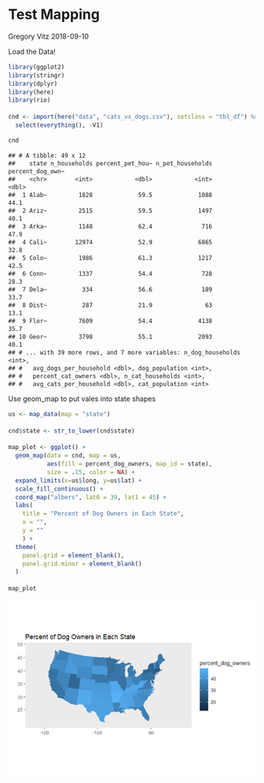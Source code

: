 Test Mapping
================
Gregory Vitz
2018-09-10

Load the Data!

``` r
library(ggplot2)
library(stringr)
library(dplyr)
library(here)
library(rio)

cnd <- import(here("data", "cats_vs_dogs.csv"), setclass = "tbl_df") %>% 
  select(everything(), -V1)
```

``` r
cnd
```

    ## # A tibble: 49 x 12
    ##    state n_households percent_pet_hou~ n_pet_households percent_dog_own~
    ##    <chr>        <int>            <dbl>            <int>            <dbl>
    ##  1 Alab~         1828             59.5             1088             44.1
    ##  2 Ariz~         2515             59.5             1497             40.1
    ##  3 Arka~         1148             62.4              716             47.9
    ##  4 Cali~        12974             52.9             6865             32.8
    ##  5 Colo~         1986             61.3             1217             42.5
    ##  6 Conn~         1337             54.4              728             28.3
    ##  7 Dela~          334             56.6              189             33.7
    ##  8 Dist~          287             21.9               63             13.1
    ##  9 Flor~         7609             54.4             4138             35.7
    ## 10 Geor~         3798             55.1             2093             40.1
    ## # ... with 39 more rows, and 7 more variables: n_dog_households <int>,
    ## #   avg_dogs_per_household <dbl>, dog_population <int>,
    ## #   percent_cat_owners <dbl>, n_cat_households <int>,
    ## #   avg_cats_per_household <dbl>, cat_population <int>

Use geom\_map to put vales into state shapes

``` r
us <- map_data(map = "state")

cnd$state <- str_to_lower(cnd$state)

map_plot <- ggplot() +
  geom_map(data = cnd, map = us,
           aes(fill = percent_dog_owners, map_id = state),
           size = .15, color = NA) +
  expand_limits(x=us$long, y=us$lat) +
  scale_fill_continuous() +
  coord_map("albers", lat0 = 39, lat1 = 45) +
  labs(
    title = "Percent of Dog Owners in Each State",
    x = "",
    y = ""
    ) +
  theme(
    panel.grid = element_blank(),
    panel.grid.minor = element_blank()
  )

map_plot
```

![](analysis_files/figure-markdown_github/unnamed-chunk-3-1.png)
